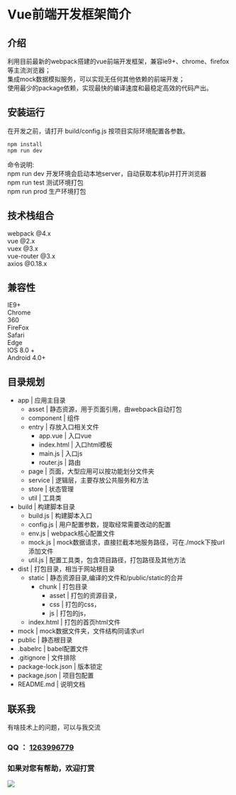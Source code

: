 # Vue前端开发框架简介

## 介绍
利用目前最新的webpack搭建的vue前端开发框架，兼容ie9+、chrome、firefox等主流浏览器；  
集成mock数据模拟服务，可以实现无任何其他依赖的前端开发；  
使用最少的package依赖，实现最快的编译速度和最稳定高效的代码产出。  

## 安装运行
在开发之前，请打开 build/config.js 按项目实际环境配置各参数。  
```
npm install
npm run dev
```
命令说明:   
npm run dev 开发环境会启动本地server，自动获取本机ip并打开浏览器  
npm run test 测试环境打包  
npm run prod 生产环境打包  

## 技术栈组合
webpack @4.x  
vue @2.x  
vuex @3.x  
vue-router @3.x  
axios @0.18.x  

## 兼容性
IE9+  
Chrome  
360  
FireFox  
Safari  
Edge  
IOS 8.0 +  
Android 4.0+  

## 目录规划
* app									| 应用主目录
	* asset							| 静态资源，用于页面引用，由webpack自动打包
	* component					| 组件
	* entry							| 存放入口相关文件
		* app.vue					| 入口vue
		* index.html			| 入口html模板
		* main.js					| 入口js
		* router.js				| 路由
	* page							| 页面，大型应用可以按功能划分文件夹
	* service  					| 逻辑层，主要存放公共服务和方法
	* store  						| 状态管理
	* util							| 工具类
* build								| 构建脚本目录
	* build.js					| 构建脚本入口
	* config.js					| 用户配置参数，提取经常需要改动的配置
	* env.js						| webpack核心配置文件
	* mock.js						| mock数据请求，直接拦截本地服务路径，可在./mock下按url添加文件
	* util.js						| 配置工具类，包含项目路径，打包路径及其他方法
* dist								| 打包目录，相当于网站根目录
	* static						| 静态资源目录,编译的文件和/public/static的合并
		* chunk						| 打包目录
			* asset					| 打包的资源目录，
			* css						| 打包的css，
			* js						| 打包的js，
	* index.html 				| 打包的首页html文件
* mock								| mock数据文件夹，文件结构同请求url
* public							| 静态根目录
* .babelrc 						| babel配置文件
* .gitignore 					| 文件排除
* package-lock.json 	| 版本锁定
* package.json 				| 项目包配置
* README.md     			| 说明文档

## 联系我
有啥技术上的问题，可以与我交流
### QQ ： <a href="http://wpa.qq.com/msgrd?v=3&uin=1263996779&site=qq&menu=yes" target="_blank">1263996779</a>
### 如果对您有帮助，欢迎打赏
<img src="https://wangxing218.github.io/app-rem/test/wxpay.jpg">

